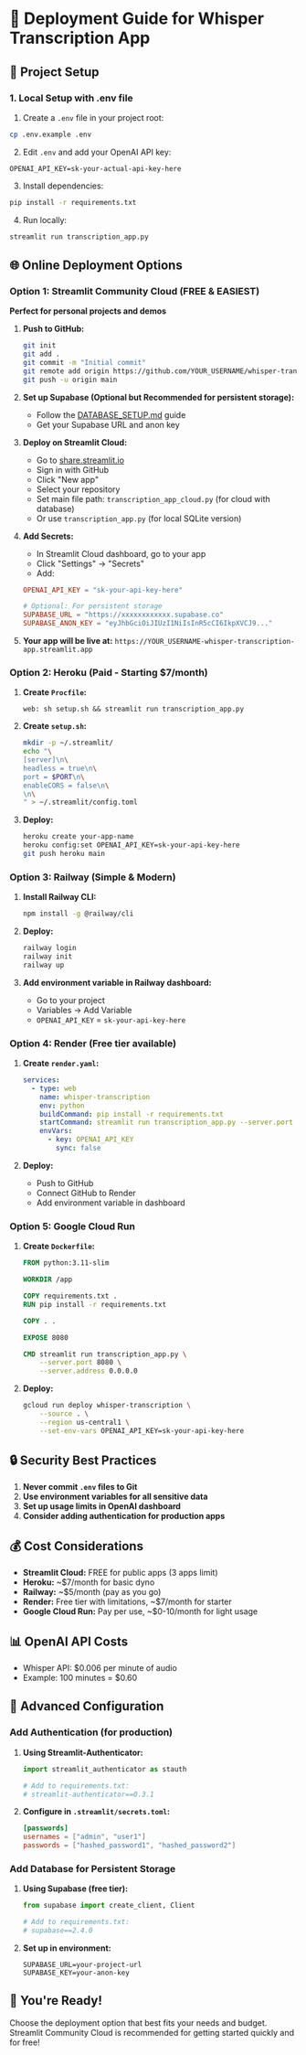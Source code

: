 # 🚀 Deployment Guide for Whisper Transcription App

## 📁 Project Setup

### 1. Local Setup with .env file

1. Create a `.env` file in your project root:
```bash
cp .env.example .env
```

2. Edit `.env` and add your OpenAI API key:
```
OPENAI_API_KEY=sk-your-actual-api-key-here
```

3. Install dependencies:
```bash
pip install -r requirements.txt
```

4. Run locally:
```bash
streamlit run transcription_app.py
```

## 🌐 Online Deployment Options

### Option 1: Streamlit Community Cloud (FREE & EASIEST)

**Perfect for personal projects and demos**

1. **Push to GitHub:**
   ```bash
   git init
   git add .
   git commit -m "Initial commit"
   git remote add origin https://github.com/YOUR_USERNAME/whisper-transcription-app.git
   git push -u origin main
   ```

2. **Set up Supabase (Optional but Recommended for persistent storage):**
   - Follow the [DATABASE_SETUP.md](DATABASE_SETUP.md) guide
   - Get your Supabase URL and anon key

3. **Deploy on Streamlit Cloud:**
   - Go to [share.streamlit.io](https://share.streamlit.io)
   - Sign in with GitHub
   - Click "New app"
   - Select your repository
   - Set main file path: `transcription_app_cloud.py` (for cloud with database)
   - Or use `transcription_app.py` (for local SQLite version)

4. **Add Secrets:**
   - In Streamlit Cloud dashboard, go to your app
   - Click "Settings" → "Secrets"
   - Add:
   ```toml
   OPENAI_API_KEY = "sk-your-api-key-here"
   
   # Optional: For persistent storage
   SUPABASE_URL = "https://xxxxxxxxxxxx.supabase.co"
   SUPABASE_ANON_KEY = "eyJhbGciOiJIUzI1NiIsInR5cCI6IkpXVCJ9..."
   ```

5. **Your app will be live at:** `https://YOUR_USERNAME-whisper-transcription-app.streamlit.app`

### Option 2: Heroku (Paid - Starting $7/month)

1. **Create `Procfile`:**
   ```
   web: sh setup.sh && streamlit run transcription_app.py
   ```

2. **Create `setup.sh`:**
   ```bash
   mkdir -p ~/.streamlit/
   echo "\
   [server]\n\
   headless = true\n\
   port = $PORT\n\
   enableCORS = false\n\
   \n\
   " > ~/.streamlit/config.toml
   ```

3. **Deploy:**
   ```bash
   heroku create your-app-name
   heroku config:set OPENAI_API_KEY=sk-your-api-key-here
   git push heroku main
   ```

### Option 3: Railway (Simple & Modern)

1. **Install Railway CLI:**
   ```bash
   npm install -g @railway/cli
   ```

2. **Deploy:**
   ```bash
   railway login
   railway init
   railway up
   ```

3. **Add environment variable in Railway dashboard:**
   - Go to your project
   - Variables → Add Variable
   - `OPENAI_API_KEY` = `sk-your-api-key-here`

### Option 4: Render (Free tier available)

1. **Create `render.yaml`:**
   ```yaml
   services:
     - type: web
       name: whisper-transcription
       env: python
       buildCommand: pip install -r requirements.txt
       startCommand: streamlit run transcription_app.py --server.port $PORT
       envVars:
         - key: OPENAI_API_KEY
           sync: false
   ```

2. **Deploy:**
   - Push to GitHub
   - Connect GitHub to Render
   - Add environment variable in dashboard

### Option 5: Google Cloud Run

1. **Create `Dockerfile`:**
   ```dockerfile
   FROM python:3.11-slim
   
   WORKDIR /app
   
   COPY requirements.txt .
   RUN pip install -r requirements.txt
   
   COPY . .
   
   EXPOSE 8080
   
   CMD streamlit run transcription_app.py \
       --server.port 8080 \
       --server.address 0.0.0.0
   ```

2. **Deploy:**
   ```bash
   gcloud run deploy whisper-transcription \
       --source . \
       --region us-central1 \
       --set-env-vars OPENAI_API_KEY=sk-your-api-key-here
   ```

## 🔒 Security Best Practices

1. **Never commit `.env` files to Git**
2. **Use environment variables for all sensitive data**
3. **Set up usage limits in OpenAI dashboard**
4. **Consider adding authentication for production apps**

## 💰 Cost Considerations

- **Streamlit Cloud:** FREE for public apps (3 apps limit)
- **Heroku:** ~$7/month for basic dyno
- **Railway:** ~$5/month (pay as you go)
- **Render:** Free tier with limitations, ~$7/month for starter
- **Google Cloud Run:** Pay per use, ~$0-10/month for light usage

## 📊 OpenAI API Costs

- Whisper API: $0.006 per minute of audio
- Example: 100 minutes = $0.60

## 🔧 Advanced Configuration

### Add Authentication (for production)

1. **Using Streamlit-Authenticator:**
   ```python
   import streamlit_authenticator as stauth
   
   # Add to requirements.txt:
   # streamlit-authenticator==0.3.1
   ```

2. **Configure in `.streamlit/secrets.toml`:**
   ```toml
   [passwords]
   usernames = ["admin", "user1"]
   passwords = ["hashed_password1", "hashed_password2"]
   ```

### Add Database for Persistent Storage

1. **Using Supabase (free tier):**
   ```python
   from supabase import create_client, Client
   
   # Add to requirements.txt:
   # supabase==2.4.0
   ```

2. **Set up in environment:**
   ```
   SUPABASE_URL=your-project-url
   SUPABASE_KEY=your-anon-key
   ```

## 🎉 You're Ready!

Choose the deployment option that best fits your needs and budget. Streamlit Community Cloud is recommended for getting started quickly and for free!